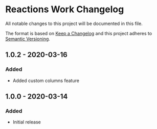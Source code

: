 # Reactions Work Changelog

All notable changes to this project will be documented in this file.

The format is based on [Keep a Changelog](http://keepachangelog.com/) and this project adheres to [Semantic Versioning](http://semver.org/).

## 1.0.2 - 2020-03-16
### Added
- Added custom columns feature

## 1.0.0 - 2020-03-14
### Added
- Initial release
